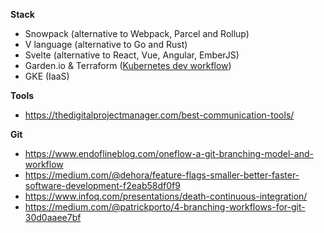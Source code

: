 **Stack**

- Snowpack (alternative to Webpack, Parcel and Rollup)
- V language (alternative to Go and Rust)
- Svelte (alternative to React, Vue, Angular, EmberJS)
- Garden.io & Terraform ([Kubernetes dev workflow](https://medium.com/garden-io/garden-terraform-your-end-to-end-kubernetes-workflow-4e9f8ea75091))
- GKE (IaaS)

**Tools**

- https://thedigitalprojectmanager.com/best-communication-tools/

**Git**

- https://www.endoflineblog.com/oneflow-a-git-branching-model-and-workflow
- https://medium.com/@dehora/feature-flags-smaller-better-faster-software-development-f2eab58df0f9
- https://www.infoq.com/presentations/death-continuous-integration/
- https://medium.com/@patrickporto/4-branching-workflows-for-git-30d0aaee7bf
